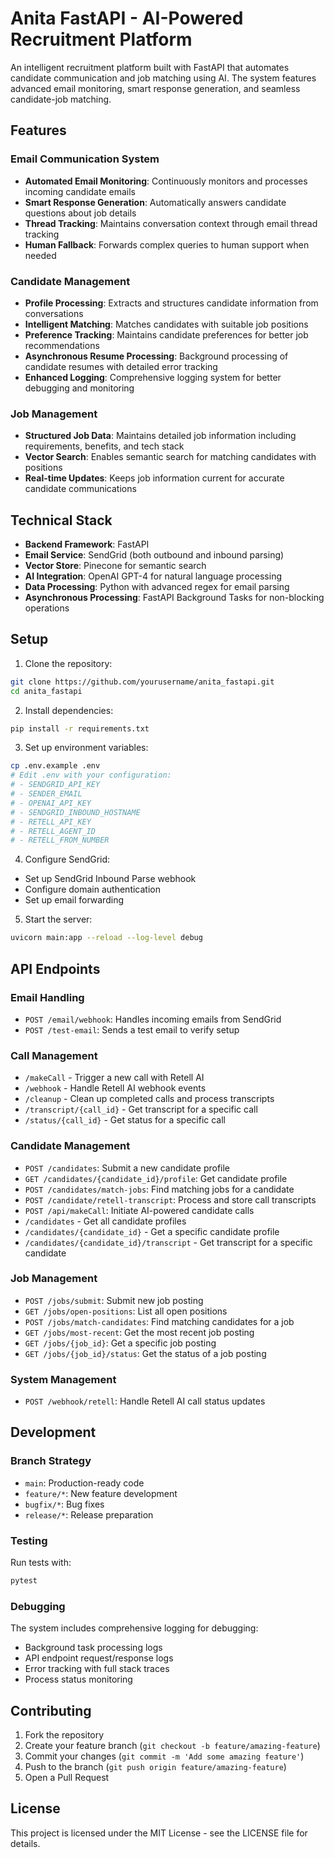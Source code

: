# Anita FastAPI - AI-Powered Recruitment Platform

An intelligent recruitment platform built with FastAPI that automates candidate communication and job matching using AI. The system features advanced email monitoring, smart response generation, and seamless candidate-job matching.

## Features

### Email Communication System

- **Automated Email Monitoring**: Continuously monitors and processes incoming candidate emails
- **Smart Response Generation**: Automatically answers candidate questions about job details
- **Thread Tracking**: Maintains conversation context through email thread tracking
- **Human Fallback**: Forwards complex queries to human support when needed

### Candidate Management

- **Profile Processing**: Extracts and structures candidate information from conversations
- **Intelligent Matching**: Matches candidates with suitable job positions
- **Preference Tracking**: Maintains candidate preferences for better job recommendations
- **Asynchronous Resume Processing**: Background processing of candidate resumes with detailed error tracking
- **Enhanced Logging**: Comprehensive logging system for better debugging and monitoring

### Job Management

- **Structured Job Data**: Maintains detailed job information including requirements, benefits, and tech stack
- **Vector Search**: Enables semantic search for matching candidates with positions
- **Real-time Updates**: Keeps job information current for accurate candidate communications

## Technical Stack

- **Backend Framework**: FastAPI
- **Email Service**: SendGrid (both outbound and inbound parsing)
- **Vector Store**: Pinecone for semantic search
- **AI Integration**: OpenAI GPT-4 for natural language processing
- **Data Processing**: Python with advanced regex for email parsing
- **Asynchronous Processing**: FastAPI Background Tasks for non-blocking operations

## Setup

1. Clone the repository:

```bash
git clone https://github.com/yourusername/anita_fastapi.git
cd anita_fastapi
```

2. Install dependencies:

```bash
pip install -r requirements.txt
```

3. Set up environment variables:

```bash
cp .env.example .env
# Edit .env with your configuration:
# - SENDGRID_API_KEY
# - SENDER_EMAIL
# - OPENAI_API_KEY
# - SENDGRID_INBOUND_HOSTNAME
# - RETELL_API_KEY
# - RETELL_AGENT_ID
# - RETELL_FROM_NUMBER
```

4. Configure SendGrid:

- Set up SendGrid Inbound Parse webhook
- Configure domain authentication
- Set up email forwarding

5. Start the server:

```bash
uvicorn main:app --reload --log-level debug
```

## API Endpoints

### Email Handling

- `POST /email/webhook`: Handles incoming emails from SendGrid
- `POST /test-email`: Sends a test email to verify setup

### Call Management

- `/makeCall` - Trigger a new call with Retell AI
- `/webhook` - Handle Retell AI webhook events
- `/cleanup` - Clean up completed calls and process transcripts
- `/transcript/{call_id}` - Get transcript for a specific call
- `/status/{call_id}` - Get status for a specific call

### Candidate Management

- `POST /candidates`: Submit a new candidate profile
- `GET /candidates/{candidate_id}/profile`: Get candidate profile
- `POST /candidates/match-jobs`: Find matching jobs for a candidate
- `POST /candidate/retell-transcript`: Process and store call transcripts
- `POST /api/makeCall`: Initiate AI-powered candidate calls
- `/candidates` - Get all candidate profiles
- `/candidates/{candidate_id}` - Get a specific candidate profile
- `/candidates/{candidate_id}/transcript` - Get transcript for a specific candidate

### Job Management

- `POST /jobs/submit`: Submit new job posting
- `GET /jobs/open-positions`: List all open positions
- `POST /jobs/match-candidates`: Find matching candidates for a job
- `GET /jobs/most-recent`: Get the most recent job posting
- `GET /jobs/{job_id}`: Get a specific job posting
- `GET /jobs/{job_id}/status`: Get the status of a job posting

### System Management

- `POST /webhook/retell`: Handle Retell AI call status updates

## Development

### Branch Strategy

- `main`: Production-ready code
- `feature/*`: New feature development
- `bugfix/*`: Bug fixes
- `release/*`: Release preparation

### Testing

Run tests with:

```bash
pytest
```

### Debugging

The system includes comprehensive logging for debugging:

- Background task processing logs
- API endpoint request/response logs
- Error tracking with full stack traces
- Process status monitoring

## Contributing

1. Fork the repository
2. Create your feature branch (`git checkout -b feature/amazing-feature`)
3. Commit your changes (`git commit -m 'Add some amazing feature'`)
4. Push to the branch (`git push origin feature/amazing-feature`)
5. Open a Pull Request

## License

This project is licensed under the MIT License - see the LICENSE file for details.

